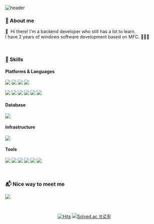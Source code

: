 ![header](https://capsule-render.vercel.app/api?type=wave&color=timeGradient&text=Welcome%20to%20Hyunsung's%20GitHub!%20👋&animation=twinkling&fontColor=ffffff&fontSize=35&fontAlignY=40&fontAlign=65&height=250)


### 💬 About me
<p>
  👋&nbsp; Hi there! I'm a backend developer who still has a lot to learn.<br>
  I have 2 years of windows software development based on MFC. 🧑🏻‍💻<br>
</p><br>


### 💪 Skills
#### Platforms & Languages
<p>
  <img src="https://img.shields.io/badge/HTML5-E34F26?style=flat-square&logo=HTML5&logoColor=white"/>
  <img src="https://img.shields.io/badge/CSS3-1572B6?style=flat-square&logo=CSS3&logoColor=white"/>
  <img src="https://img.shields.io/badge/Javascript-F7DF1E?style=flat-square&logo=Javascript&logoColor=white"/>
  <img src="https://img.shields.io/badge/TypeScript-3178C6?style=flat-square&logo=TypeScript&logoColor=white"/>
</p>
<p>
  <img src="https://img.shields.io/badge/Node.js-339933?style=flat-square&logo=Node.js&logoColor=white"/>
  <img src="https://img.shields.io/badge/Express-000000?style=flat-square&logo=Express&logoColor=white"/>
  <img src="https://img.shields.io/badge/NestJS-E0234E?style=flat-square&logo=NestJS&logoColor=white"/>
  <img src="https://img.shields.io/badge/C-A8B9CC?style=flat-square&logo=C&logoColor=white"/>
  <img src="https://img.shields.io/badge/Python-3776AB?style=flat-square&logo=Python&logoColor=white"/>
  <img src="https://img.shields.io/badge/MFC-E0234E?style=flat-square&logo=MFC&logoColor=white"/>
</p>

#### Database
<p>
  <img src="https://img.shields.io/badge/MongoDB-47A248?style=flat-square&logo=MongoDB&logoColor=white"/>
</p>

#### Infrastructure
<p>
  <img src="https://img.shields.io/badge/AWS-232F3E?style=flat-square&logo=amazon-AWS&logoColor=white"/>
</p>

#### Tools
<p>
  <img src="https://img.shields.io/badge/Visual%20Studio%20Code-007ACC?style=flat-square&logo=Visual%20Studio%20Code&logoColor=white"/>
  <img src="https://img.shields.io/badge/Git-F05032?style=flat-square&logo=Git&logoColor=white"/>
  <img src="https://img.shields.io/badge/GitHub-181717?style=flat-square&logo=Github&logoColor=white"/>
  <img src="https://img.shields.io/badge/Bitbucket-0052CC?style=flat-square&logo=Bitbucket&logoColor=white"/>
  <img src="https://img.shields.io/badge/JIRA-0052CC?style=flat-square&logo=JIRA&logoColor=white"/>
  <img src="https://img.shields.io/badge/Confluence-172B4D?style=flat-square&logo=Confluence&logoColor=white"/>
</p><br>


### 📬 Nice way to meet me
<p>
  <a href="mailto:hyunsung109@gmail.com" target="_blank"><img src="https://img.shields.io/badge/hyunsung109@gmail.com-EA4335?style=flat-square&logo=Gmail&logoColor=white"/></a>
</p><br>


<div align=center>
  
[![Hits](https://hits.seeyoufarm.com/api/count/incr/badge.svg?url=https%3A%2F%2Fgithub.com%2Fgustjd109%2Fhit-counter&count_bg=%236EB680&title_bg=%23000000&icon=github.svg&icon_color=%23E7E7E7&title=hits&edge_flat=false)](https://hits.seeyoufarm.com)
[![Solved.ac 프로필](http://mazassumnida.wtf/api/mini/generate_badge?boj=hyunsung109)](https://solved.ac/hyunsung109)

</div>
